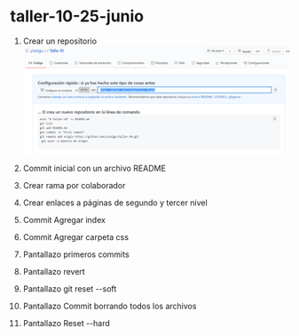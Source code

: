 # taller-10-25-junio
1.	Crear un repositorio 
 ![alt text](https://github.com/yiselgu/taller-10-25-junio/blob/yisel/Imagenes/capturas/crear%20repositorio.PNG "creacion repositorio")

2.	Commit inicial con un archivo README


3.	Crear rama por colaborador


4.	Crear enlaces a páginas de segundo y tercer nivel


5.	Commit Agregar index
6.	Commit Agregar carpeta css
7.	Pantallazo primeros commits
8.	Pantallazo revert
9.	Pantallazo git reset --soft
10.	Pantallazo Commit borrando todos los archivos 
11.	Pantallazo Reset --hard

